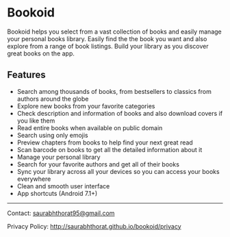 # Bookoid

Bookoid helps you select from a vast collection of books and easily manage your personal books library. Easily find the the book you want and also explore from a range of book listings. Build your library as you discover great books on the app.

## Features

* Search among thousands of books, from bestsellers to classics from authors around the globe
* Explore new books from your favorite categories
* Check description and information of books and also download covers if you like them
* Read entire books when available on public domain
* Search using only emojis
* Preview chapters from books to help find your next great read
* Scan barcode on books to get all the detailed information about it
* Manage your personal library
* Search for your favorite authors and get all of their books
* Sync your library across all your devices so you can access your books everywhere
* Clean and smooth user interface
* App shortcuts (Android 7.1+)

----

Contact: [saurabhthorat95@gmail.com](mailto:saurabhthorat95@gmail.com)

Privacy Policy: http://saurabhthorat.github.io/bookoid/privacy
